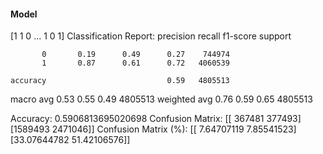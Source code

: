 #### Model
[1 1 0 ... 1 0 1]
Classification Report:
              precision    recall  f1-score   support

           0       0.19      0.49      0.27    744974
           1       0.87      0.61      0.72   4060539

    accuracy                           0.59   4805513
   macro avg       0.53      0.55      0.49   4805513
weighted avg       0.76      0.59      0.65   4805513

Accuracy: 0.5906813695020698
Confusion Matrix:
[[ 367481  377493]
 [1589493 2471046]]
Confusion Matrix (%):
[[ 7.64707119  7.85541523]
 [33.07644782 51.42106576]]
